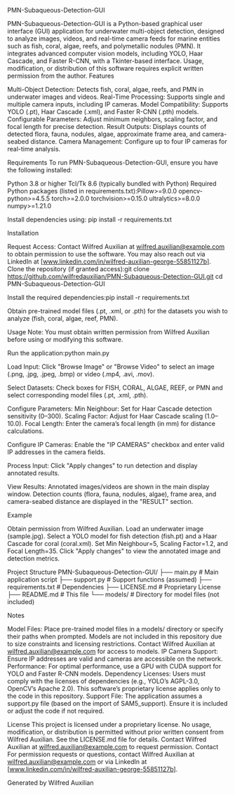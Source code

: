 PMN-Subaqueous-Detection-GUI

PMN-Subaqueous-Detection-GUI is a Python-based graphical user interface (GUI) application for underwater multi-object detection, designed to analyze images, videos, and real-time camera feeds for marine entities such as fish, coral, algae, reefs, and polymetallic nodules (PMN). It integrates advanced computer vision models, including YOLO, Haar Cascade, and Faster R-CNN, with a Tkinter-based interface. Usage, modification, or distribution of this software requires explicit written permission from the author.
Features

Multi-Object Detection: Detects fish, coral, algae, reefs, and PMN in underwater images and videos.
Real-Time Processing: Supports single and multiple camera inputs, including IP cameras.
Model Compatibility: Supports YOLO (.pt), Haar Cascade (.xml), and Faster R-CNN (.pth) models.
Configurable Parameters: Adjust minimum neighbors, scaling factor, and focal length for precise detection.
Result Outputs: Displays counts of detected flora, fauna, nodules, algae, approximate frame area, and camera-seabed distance.
Camera Management: Configure up to four IP cameras for real-time analysis.

Requirements
To run PMN-Subaqueous-Detection-GUI, ensure you have the following installed:

Python 3.8 or higher
Tcl/Tk 8.6 (typically bundled with Python)
Required Python packages (listed in requirements.txt):Pillow>=9.0.0
opencv-python>=4.5.5
torch>=2.0.0
torchvision>=0.15.0
ultralytics>=8.0.0
numpy>=1.21.0



Install dependencies using:
pip install -r requirements.txt

Installation

Request Access: Contact Wilfred Auxilian at wilfred.auxilian@example.com to obtain permission to use the software. You may also reach out via LinkedIn at [www.linkedin.com/in/wilfred-auxilian-george-55851127b].
Clone the repository (if granted access):git clone https://github.com/wilfredauxilian/PMN-Subaqueous-Detection-GUI.git
cd PMN-Subaqueous-Detection-GUI


Install the required dependencies:pip install -r requirements.txt


Obtain pre-trained model files (.pt, .xml, or .pth) for the datasets you wish to analyze (fish, coral, algae, reef, PMN).

Usage
Note: You must obtain written permission from Wilfred Auxilian before using or modifying this software.

Run the application:python main.py


Load Input:
Click "Browse Image" or "Browse Video" to select an image (.png, .jpg, .jpeg, .bmp) or video (.mp4, .avi, .mov).


Select Datasets:
Check boxes for FISH, CORAL, ALGAE, REEF, or PMN and select corresponding model files (.pt, .xml, .pth).


Configure Parameters:
Min Neighbour: Set for Haar Cascade detection sensitivity (0–300).
Scaling Factor: Adjust for Haar Cascade scaling (1.0–10.0).
Focal Length: Enter the camera’s focal length (in mm) for distance calculations.


Configure IP Cameras:
Enable the "IP CAMERAS" checkbox and enter valid IP addresses in the camera fields.


Process Input:
Click "Apply changes" to run detection and display annotated results.


View Results:
Annotated images/videos are shown in the main display window.
Detection counts (flora, fauna, nodules, algae), frame area, and camera-seabed distance are displayed in the "RESULT" section.



Example

Obtain permission from Wilfred Auxilian.
Load an underwater image (sample.jpg).
Select a YOLO model for fish detection (fish.pt) and a Haar Cascade for coral (coral.xml).
Set Min Neighbour=5, Scaling Factor=1.2, and Focal Length=35.
Click "Apply changes" to view the annotated image and detection metrics.

Project Structure
PMN-Subaqueous-Detection-GUI/
├── main.py              # Main application script
├── support.py           # Support functions (assumed)
├── requirements.txt     # Dependencies
├── LICENSE.md           # Proprietary License
├── README.md            # This file
└── models/              # Directory for model files (not included)

Notes

Model Files: Place pre-trained model files in a models/ directory or specify their paths when prompted. Models are not included in this repository due to size constraints and licensing restrictions. Contact Wilfred Auxilian at wilfred.auxilian@example.com for access to models.
IP Camera Support: Ensure IP addresses are valid and cameras are accessible on the network.
Performance: For optimal performance, use a GPU with CUDA support for YOLO and Faster R-CNN models.
Dependency Licenses: Users must comply with the licenses of dependencies (e.g., YOLO’s AGPL-3.0, OpenCV’s Apache 2.0). This software’s proprietary license applies only to the code in this repository.
Support File: The application assumes a support.py file (based on the import of SAM5_support). Ensure it is included or adjust the code if not required.

License
This project is licensed under a proprietary license. No usage, modification, or distribution is permitted without prior written consent from Wilfred Auxilian. See the LICENSE.md file for details. Contact Wilfred Auxilian at wilfred.auxilian@example.com to request permission.
Contact
For permission requests or questions, contact Wilfred Auxilian at wilfred.auxilian@example.com or via LinkedIn at [www.linkedin.com/in/wilfred-auxilian-george-55851127b].

Generated by Wilfred Auxilian
